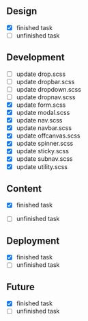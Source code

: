 
## Design

- [x] finished task
- [ ] unfinished task

## Development

- [ ] update drop.scss
- [ ] update dropbar.scss
- [ ] update dropdown.scss
- [ ] update dropnav.scss
- [x] update form.scss
- [x] update modal.scss
- [x] update nav.scss
- [x] update navbar.scss
- [x] update offcanvas.scss
- [x] update spinner.scss
- [x] update sticky.scss
- [x] update subnav.scss
- [x] update utility.scss

## Content

- [x] finished task
- [ ] unfinished task


## Deployment

- [x] finished task
- [ ] unfinished task

## Future

- [x] finished task
- [ ] unfinished task
